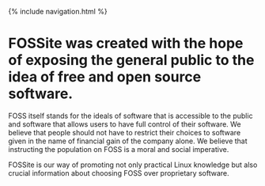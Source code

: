 {% include navigation.html %}

# FOSSite was created with the hope of exposing the general public to the idea of free and open source software.

FOSS itself stands for the ideals of software that is accessible to the public and software that allows users to have full control of their software. We believe that people should not have to restrict their choices to software given in the name of financial gain of the company alone. We believe that instructing the population on FOSS is a moral and social imperative.

FOSSite is our way of promoting not only practical Linux knowledge but also crucial information about choosing FOSS over proprietary software.
